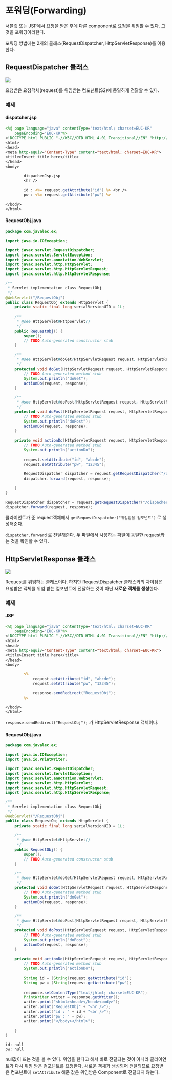 # 포워딩(Forwarding)

서블릿 또는 JSP에서 요청을 받은 후에 다른 component로 요청을 위임할 수 있다. 그것을 포워딩이라한다.

포워딩 방법에는 2개의 클래스(RequestDispatcher, HttpServletResponse)를 이용한다.

## RequestDispatcher 클래스

![](./assets/include-2.png)

요청받은 요청객체(request)를 위임받는 컴포넌트(S2)에 동일하게 전달할 수 있다.



### 예제

#### dispatcher.jsp

```jsp
<%@ page language="java" contentType="text/html; charset=EUC-KR"
    pageEncoding="EUC-KR"%>
<!DOCTYPE html PUBLIC "-//W3C//DTD HTML 4.01 Transitional//EN" "http://www.w3.org/TR/html4/loose.dtd">
<html>
<head>
<meta http-equiv="Content-Type" content="text/html; charset=EUC-KR">
<title>Insert title here</title>
</head>
<body>

		dispacherJsp.jsp
		<hr />
		
		id : <%= request.getAttribute("id") %> <br />
		pw : <%= request.getAttribute("pw") %>

</body>
</html>
```

#### RequestObj.java

```java
package com.javalec.ex;

import java.io.IOException;

import javax.servlet.RequestDispatcher;
import javax.servlet.ServletException;
import javax.servlet.annotation.WebServlet;
import javax.servlet.http.HttpServlet;
import javax.servlet.http.HttpServletRequest;
import javax.servlet.http.HttpServletResponse;

/**
 * Servlet implementation class RequestObj
 */
@WebServlet("/RequestObj")
public class RequestObj extends HttpServlet {
	private static final long serialVersionUID = 1L;
       
    /**
     * @see HttpServlet#HttpServlet()
     */
    public RequestObj() {
        super();
        // TODO Auto-generated constructor stub
    }

	/**
	 * @see HttpServlet#doGet(HttpServletRequest request, HttpServletResponse response)
	 */
	protected void doGet(HttpServletRequest request, HttpServletResponse response) throws ServletException, IOException {
		// TODO Auto-generated method stub
		System.out.println("doGet");
		actionDo(request, response);
	}

	/**
	 * @see HttpServlet#doPost(HttpServletRequest request, HttpServletResponse response)
	 */
	protected void doPost(HttpServletRequest request, HttpServletResponse response) throws ServletException, IOException {
		// TODO Auto-generated method stub
		System.out.println("doPost");
		actionDo(request, response);
	}
	
	private void actionDo(HttpServletRequest request, HttpServletResponse response) throws ServletException, IOException {
		// TODO Auto-generated method stub
		System.out.println("actionDo");
		
		request.setAttribute("id", "abcde");
		request.setAttribute("pw", "12345");
		
		RequestDispatcher dispatcher = request.getRequestDispatcher("/dispacherJsp.jsp");
		dispatcher.forward(request, response);
		
	}
}
```

```java
RequestDispatcher dispatcher = request.getRequestDispatcher("/dispacherJsp.jsp");
dispatcher.forward(request, response);
```

클라이언트가 준 request객체에서 `getRequestDispatcher("위임받을 컴포넌트")` 로 생성해준다.

`dispatcher.forward` 로 전달해준다. 두 파일에서 사용하는 파일이 동일한 request라는 것을 확인할 수 있다.



## HttpServletResponse 클래스

![](http://cfile2.uf.tistory.com/image/2470634C5873588418C283)

 Request를 위임하는 클래스이다. 하지만 RequestDispatcher 클래스와의 차이점은 요청받은 객체를 위임 받는 컴포넌트에 전달하는 것이 아닌 **새로운 객체를 생성**한다.

### 예제

#### JSP

```jsp
<%@ page language="java" contentType="text/html; charset=EUC-KR"
    pageEncoding="EUC-KR"%>
<!DOCTYPE html PUBLIC "-//W3C//DTD HTML 4.01 Transitional//EN" "http://www.w3.org/TR/html4/loose.dtd">
<html>
<head>
<meta http-equiv="Content-Type" content="text/html; charset=EUC-KR">
<title>Insert title here</title>
</head>
<body>

		<%
			request.setAttribute("id", "abcde");
			request.setAttribute("pw", "12345");
			
			response.sendRedirect("RequestObj");
		%>

</body>
</html>
```

`response.sendRedirect("RequestObj");` 가 HttpServletResponse 객체이다.

#### RequestObj.java

```java
package com.javalec.ex;

import java.io.IOException;
import java.io.PrintWriter;

import javax.servlet.RequestDispatcher;
import javax.servlet.ServletException;
import javax.servlet.annotation.WebServlet;
import javax.servlet.http.HttpServlet;
import javax.servlet.http.HttpServletRequest;
import javax.servlet.http.HttpServletResponse;

/**
 * Servlet implementation class RequestObj
 */
@WebServlet("/RequestObj")
public class RequestObj extends HttpServlet {
	private static final long serialVersionUID = 1L;
       
    /**
     * @see HttpServlet#HttpServlet()
     */
    public RequestObj() {
        super();
        // TODO Auto-generated constructor stub
    }

	/**
	 * @see HttpServlet#doGet(HttpServletRequest request, HttpServletResponse response)
	 */
	protected void doGet(HttpServletRequest request, HttpServletResponse response) throws ServletException, IOException {
		// TODO Auto-generated method stub
		System.out.println("doGet");
		actionDo(request, response);
	}

	/**
	 * @see HttpServlet#doPost(HttpServletRequest request, HttpServletResponse response)
	 */
	protected void doPost(HttpServletRequest request, HttpServletResponse response) throws ServletException, IOException {
		// TODO Auto-generated method stub
		System.out.println("doPost");
		actionDo(request, response);
	}
	
	private void actionDo(HttpServletRequest request, HttpServletResponse response) throws ServletException, IOException {
		// TODO Auto-generated method stub
		System.out.println("actionDo");
		
		String id = (String)request.getAttribute("id");
		String pw = (String)request.getAttribute("pw");
		
		response.setContentType("text/jhtml; charset=EUC-KR");
		PrintWriter writer = response.getWriter();
		writer.print("<html><head></head><body>");
		writer.print("RequestObj" + "<hr />");
		writer.print("id : " + id + "<br />");
		writer.print("pw : " + pw);
		writer.print("</body></html>");
		
	}
}
```

```
id: null
pw: null
```

null값이 뜨는 것을 볼 수 있다.  위임을 한다고 해서 바로 전달되는 것이 아니라 클라이언트가 다시 위임 받은 컴포넌트를 요청한다. 새로운 객체가 생성되어 전달되므로 요청받은 컴포넌트에 `setAttribute` 해준 값은 위임받은 Component로 전달되지 않는다.